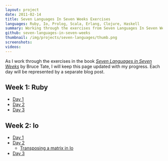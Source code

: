 ```yaml
---
layout: project
date: 2011-02-14
title: Seven Languages In Seven Weeks Exercises
languages: Ruby, Io, Prolog, Scala, Erlang, Clojure, Haskell
summary: Working through the exercises from Seven Languages In Seven Weeks.
github: seven-languages-in-seven-weeks
thumbnail: /img/projects/seven-languages/thumb.png
screenshots: 
videos:
---
```


As I work through the exercises in the book [*Seven Languages in Seven
Weeks*](http://www.pragprog.com/titles/btlang/seven-languages-in-seven-weeks) by
Bruce Tate, I will keep this page updated with my progress. Each day will be
represented by a separate blog post.

Week 1: Ruby
---

 * [Day 1](/blog/2011/11/27/seven-languages-week-1-day-1/)
 * [Day 2](/blog/2011/12/04/seven-languages-week-1-day-2/)
 * [Day 3](/blog/2011/12/15/seven-languages-week-1-day-3/)

Week 2: Io
---

 * [Day 1](/blog/2011/12/18/seven-languages-week-2-day-1/)
 * [Day 2](/blog/2012/01/11/seven-languages-week-2-day-2/)
   * [Transposing a matrix in Io](/blog/2011/12/30/transposing-a-matrix-in-io/)
 * [Day 3](/blog/2012/01/16/seven-languages-week-2-day-3/)

